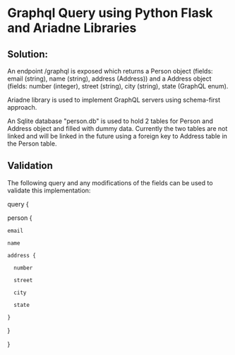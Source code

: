 # Graphql Query using Python Flask and Ariadne Libraries

## Solution:

An endpoint /graphql is exposed which returns a Person object (fields: email (string), name (string), address (Address))
and a Address object (fields: number (integer), street (string), city (string), state (GraphQL enum).

Ariadne library is used to implement GraphQL servers using schema-first approach.

An Sqlite database "person.db" is used to hold 2 tables for Person and Address object and filled with dummy data.
Currently the two tables are not linked and will be linked in the future using a foreign key to Address table in 
the Person table.

## Validation

The following query and any modifications of the fields can be used to validate this implementation:

query {

  person {

    email

    name

    address {

      number

      street

      city

      state

    }

  }

}
